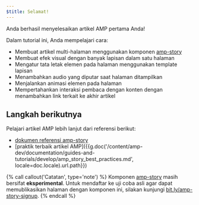 ```yaml
---
$title: Selamat!
---
```


Anda berhasil menyelesaikan artikel AMP pertama Anda!

Dalam tutorial ini, Anda mempelajari cara:

- Membuat artikel multi-halaman menggunakan komponen [amp-story](/id/docs/reference/components/amp-story.html)
- Membuat efek visual dengan banyak lapisan dalam satu halaman
- Mengatur tata letak elemen pada halaman menggunakan template lapisan
- Menambahkan audio yang diputar saat halaman ditampilkan
- Menjalankan animasi elemen pada halaman
- Mempertahankan interaksi pembaca dengan konten dengan menambahkan link terkait ke akhir artikel

## Langkah berikutnya

Pelajari artikel AMP lebih lanjut dari referensi berikut:

- [dokumen referensi amp-story](/id/docs/reference/components/amp-story.html)
- [praktik terbaik artikel AMP]({{g.doc('/content/amp-dev/documentation/guides-and-tutorials/develop/amp_story_best_practices.md', locale=doc.locale).url.path}})

{% call callout('Catatan', type='note') %}
Komponen [amp-story](/id/docs/reference/components/amp-story.html) masih bersifat **eksperimental**. Untuk mendaftar ke uji coba asli agar dapat memublikasikan halaman dengan komponen ini, silakan kunjungi <a href="http://bit.ly/amp-story-signup">bit.ly/amp-story-signup</a>.
{% endcall %}

